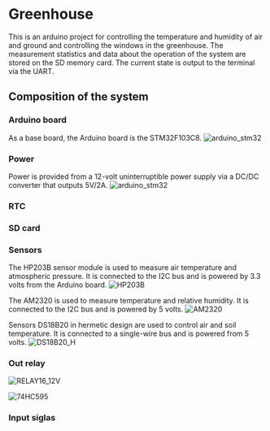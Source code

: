 # Greenhouse
This is an arduino project for controlling the temperature and humidity of air and ground and controlling the windows in the greenhouse. The measurement statistics and data about the operation of the system are stored on the SD memory card. The current state is output to the terminal via the UART.
## Сomposition of the system
### Arduino board
As a base board, the Arduino board is the STM32F103C8.
![arduino_stm32](https://github.com/EngDial/Greenhouse/blob/master/img/arduino_stm32.jpg)

### Power
Power is provided from a 12-volt uninterruptible power supply via a DC/DC converter that outputs 5V/2A.
![arduino_stm32](https://github.com/EngDial/Greenhouse/blob/master/img/dc_dc.jpg)

### RTC

### SD card

### Sensors
The HP203B sensor module is used to measure air temperature and atmospheric pressure. It is connected to the I2C bus and is powered by 3.3 volts from the Arduino board.
![HP203B](https://github.com/EngDial/Greenhouse/blob/master/img/HP203B.jpg)

The AM2320 is used to measure temperature and relative humidity. It is connected to the I2C bus and is powered by 5 volts.
![AM2320](https://github.com/EngDial/Greenhouse/blob/master/img/AM2320.jpg)

Sensors DS18B20 in hermetic design are used to control air and soil temperature. It is connected to a single-wire bus and is powered from 5 volts.
![DS18B20_H](https://github.com/EngDial/Greenhouse/blob/master/img/DS18B20_H.jpg)

### Out relay
![RELAY16_12V](https://github.com/EngDial/Greenhouse/blob/master/img/RELAY16_12V.jpg)

![74HC595](https://github.com/EngDial/Greenhouse/blob/master/img/74HC595.jpg)

### Input siglas

